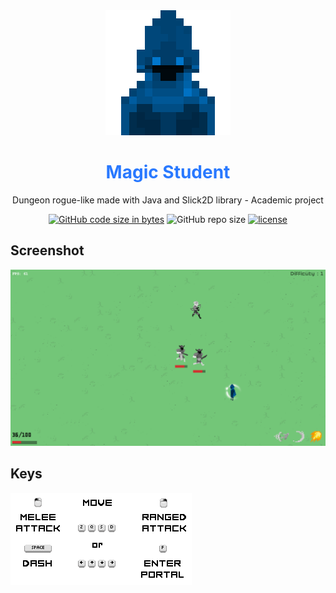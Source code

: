 <div align="center">
    <img src="https://raw.githubusercontent.com/TheRolfFR/Magic_Students/master/img/icons/icon_64x64.png" width="200" style="image-rendering: crisp-edges; image-rendering: pixelated;">
    <h1><font color="#2979ff">Magic Student</font></h1>
    <p><font>Dungeon rogue-like made with Java and Slick2D library - Academic project</p>
    <a href="https://github.com/TheRolfFR/Magic_Students"><img alt="GitHub code size in bytes" src="https://img.shields.io/github/languages/code-size/TheRolfFR/Magic_Students.svg"></a>
    <img alt="GitHub repo size" src="https://img.shields.io/github/repo-size/TheRolfFR/Magic_Students.svg">
    <a href="https://github.com/TheRolfFR/Magic_Students/blob/master/LICENSE.md"><img alt="license" src="https://img.shields.io/badge/license-NPOSL--3.0-3DA639.svg"></a>
</div>

## Screenshot

![Screenshot](img/screenshot.png)

## Keys

![Keys](img/keys.png)